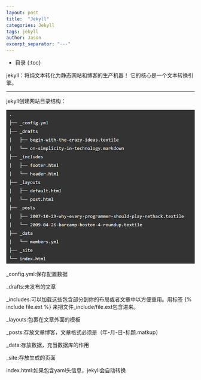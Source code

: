```yaml
---
layout: post
title:  "Jekyll"
categories: Jekyll
tags: jekyll
author: Jason
excerpt_separator: "---"
---
```


* 目录
{:toc}

jekyll：将纯文本转化为静态网站和博客的生产机器！
它的核心是一个文本转换引擎。

---

jekyll创建网站目录结构：

![](/img/jekyll.png)

_config.yml:保存配置数据

_drafts:未发布的文章

_includes:可以加载这些包含部分到你的布局或者文章中以方便重用。用标签 &#123;% include file.ext %&#125; 来把文件_include/file.ext包含进来。

_layouts:包裹在文章外面的模板

_posts:存放文章博客，文章格式必须是（年-月-日-标题.matkup）

_data:存放数据，充当数据库的作用

_site:存放生成的页面

index.html:如果包含yaml头信息，jekyll会自动转换